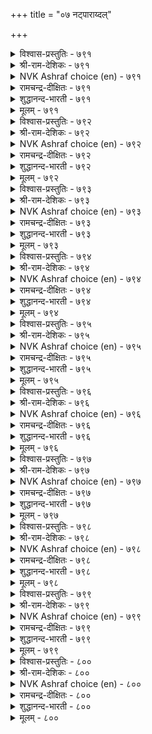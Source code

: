 +++
title = "०७ नट्पाराय्दल्"

+++


<details><summary>विश्वास-प्रस्तुतिः - ७९१</summary>

नाडादु नट् टलिऱ्केडिल्लै नट्टबिन्  
वीडिल्लै नट्पाळ् पवर्क्कु।      ७९१
</details>

<details><summary>श्री-राम-देशिकः - ७९१</summary>

अधिकारः ८०. स्नेहपरीक्षा  
स्नेहे कृते पुनस्तस्य परित्यागो न युज्यते ।  
तस्मादनालोच्य मैत्रीकरणं जनयेत् व्यथाम् ॥ ७९१॥
</details>

<details><summary>NVK Ashraf choice (en) - ७९१</summary>

०७९१
Nothing worse than befriending one untried,
For friends once made should last forever.
(N.V.K. Ashraf), (Kasthuri Sreenivasan)
</details>

<details><summary>रामचन्द्र-दीक्षितः - ७९१</summary>

791\. nāṭātu naṭṭaliṉ kēṭu illai; naṭṭapiṉ,  
vīṭu illai, naṭpu āḷpavarkku.

791\. Nothing causes greater harm than the indiscriminate choice of friends; for one cannot give up one’s chosen friends.  
</details>

<details><summary>शुद्धानन्द-भारती - ७९१</summary>

1\. நாடாது நட்டலிற் கேடில்லை நட்டபின்  
வீடில்லை நட்பாள் பவர்க்கு.  
Than testless friendship nought is worse  
For contacts formed will scarcely cease.        791  
</details>

<details><summary>मूलम् - ७९१</summary>

नाडादु नट् टलिऱ्केडिल्लै नट्टबिन्  
वीडिल्लै नट्पाळ् पवर्क्कु।      ७९१
</details>

<details><summary>विश्वास-प्रस्तुतिः - ७९२</summary>

आय्न्दाय्न्दु कॊळ्ळादान् केण्मै कडैमुऱै  
तान्साम् तुयरम् तरुम्।       ७९२
</details>

<details><summary>श्री-राम-देशिकः - ७९२</summary>

असकृह्बहुधा चर्चामकृत्वा कृतमित्रता ।  
मरणान्तकरं दुःखमान्तं तस्मै प्रयच्छति ॥ ७९२॥
</details>

<details><summary>NVK Ashraf choice (en) - ७९२</summary>

०७९२
Friendship made without enquiries
Can cause lifetime trouble. *
(K.R. Srinivasa Iyengar)
</details>

<details><summary>रामचन्द्र-दीक्षितः - ७९२</summary>

792\. āyntu āyntu koḷḷātāṉ kēṇmai, kaṭaimuṟai,  
tāṉ cām tuyaram tarum.

792\. The friendship entered into without repeated tests causes grief till the end of one’s life.  
</details>

<details><summary>शुद्धानन्द-भारती - ७९२</summary>

2\. ஆய்ந்தாய்ந்து கொள்ளாதான் கேண்மை கடைமுறை  
தான்சாந் துயரம் தரும்.  
Friendship made without frequent test  
Shall end in grief and death at last.        792  
</details>

<details><summary>मूलम् - ७९२</summary>

आय्न्दाय्न्दु कॊळ्ळादान् केण्मै कडैमुऱै  
तान्साम् तुयरम् तरुम्।       ७९२
</details>

<details><summary>विश्वास-प्रस्तुतिः - ७९३</summary>

कुणमुम् कुडिमैयुम् कुट्रमुम् कुण्ड्रा  
इननुम् अऱिन्दियाक्क नट्पु।      ७९३
</details>

<details><summary>श्री-राम-देशिकः - ७९३</summary>

कुलीनत्वं गुणं दोषं बन्धुपालनशीलताम् ।  
विमृश्य सम्यक् ज्ञात्वाऽथ मैत्रीं केनचिदाचर ॥ ७९३॥
</details>

<details><summary>NVK Ashraf choice (en) - ७९३</summary>

०७९३
Make one a friend after knowing his nature,
Family, fellows and flaws.
(P.S. Sundaram)
</details>

<details><summary>रामचन्द्र-दीक्षितः - ७९३</summary>

793\. kuṇaṉum, kuṭimaiyum, kuṟṟamum, kuṉṟā  
iṉaṉum, aṟintu yākka naṭpu.

793\. Make friends with one after knowing one’s character, ancestry, defects and one’s great associates.  
</details>

<details><summary>शुद्धानन्द-भारती - ७९३</summary>

3\. குணனுங் குடிமையும் குற்றமுங் குன்றா  
வினனு மறிந்தியாக்க நட்பு.  
Temper, descent, defects and kins  
Trace well and take companions.        793  
</details>

<details><summary>मूलम् - ७९३</summary>

कुणमुम् कुडिमैयुम् कुट्रमुम् कुण्ड्रा  
इननुम् अऱिन्दियाक्क नट्पु।      ७९३
</details>

<details><summary>विश्वास-प्रस्तुतिः - ७९४</summary>

कुडिप्पिऱन्दु तन्गण् पऴिनाणु वानैक्  
कॊडुत्तुम् कॊळल्वेण्डुम् नट्पु।       ७९४
</details>

<details><summary>श्री-राम-देशिकः - ७९४</summary>

कुले महति सम्भृतमपवादभयान्वितम् ।  
कुरु मित्रं वाञ्छितार्थप्रदानेनापि सर्वदा ॥ ७९४॥
</details>

<details><summary>NVK Ashraf choice (en) - ७९४</summary>

०७९४
A man of birth and scrupulous honour
Is worth seeking even at a price.
(P.S. Sundaram)
</details>

<details><summary>रामचन्द्र-दीक्षितः - ७९४</summary>

794\. kuṭip piṟantu, taṉkaṇ paḻi nāṇuvāṉaik  
koṭuttum koḷal vēṇṭum, naṭpu.

794\. Even by paying a price secure the friendship of one of noble family who fears a blot on his character.  
</details>

<details><summary>शुद्धानन्द-भारती - ७९४</summary>

4\. குடிப்பிறந்து தன்கட் பழிநாணு வானைக்  
கொடுத்துங் கொளல்வேண்டும் நட்பு.  
Take as good friend at any price  
The nobly born who shun disgrace.        794  
</details>

<details><summary>मूलम् - ७९४</summary>

कुडिप्पिऱन्दु तन्गण् पऴिनाणु वानैक्  
कॊडुत्तुम् कॊळल्वेण्डुम् नट्पु।       ७९४
</details>

<details><summary>विश्वास-प्रस्तुतिः - ७९५</summary>

अऴच्चॊल्लि अल्लदु इडित्तु वऴक्कऱिय  
वल्लार्नडबु आय्न्दु कॊळल्।       ७९५
</details>

<details><summary>श्री-राम-देशिकः - ७९५</summary>

कटुवाक्यं प्रयुज्यापि दुर्मार्गाद् यो निवारयेत् ।  
लोकज्ञानवता तेन विमृश्य स्नेहमाचर ॥ ७९५॥
</details>

<details><summary>NVK Ashraf choice (en) - ७९५</summary>

०७९५
Seek a friend who will make you cry,
Rail and rate when you go astray.
(P.S. Sundaram)
</details>

<details><summary>रामचन्द्र-दीक्षितः - ७९५</summary>

795\. aḻac colli, allatu iṭittu, vaḻakku aṟiya  
vallār naṭpu āyntu koḷal!.

795\. Make after proper test friendship with the wise who make you weep for a crime and chastise when you err.  
</details>

<details><summary>शुद्धानन्द-भारती - ७९५</summary>

5\. அழச்சொல்லி யல்ல திடித்து வழக்கறிய  
வல்லார்நட் பாய்ந்து கொளல்.  
Who make you weep and chide wrong trends  
And lead you right are worthy friends.        795  
</details>

<details><summary>मूलम् - ७९५</summary>

अऴच्चॊल्लि अल्लदु इडित्तु वऴक्कऱिय  
वल्लार्नडबु आय्न्दु कॊळल्।       ७९५
</details>

<details><summary>विश्वास-प्रस्तुतिः - ७९६</summary>

केट्टिनुम् उण्डो र् उऱुदि किळैञरै  
नीट्टि अळप्पदोर् कोल्।       ७९६
</details>

<details><summary>श्री-राम-देशिकः - ७९६</summary>

स्नेहतत्त्वं परिज्ञातुं खेदः स्यान्मानदण्डवत् ।  
तस्मात् दुःखस्य संप्राप्तिरपि क्षेमाय कल्पते ॥ ७९६॥
</details>

<details><summary>NVK Ashraf choice (en) - ७९६</summary>

०७९६
Is there any yardstick better than adversity,
To spread out and measure friends? *
(P.S. Sundaram)
</details>

<details><summary>रामचन्द्र-दीक्षितः - ७९६</summary>

796\. kēṭṭiṉum uṇṭu, ōr uṟuti-kiḷaiñarai  
nīṭṭi aḷappatu ōr kōl.

796\. Adversity has its uses, for it is the touchstone that tries the genuine friend.  
</details>

<details><summary>शुद्धानन्द-भारती - ७९६</summary>

6\. கேட்டினு முண்டோ ருறுதி கிளைஞரை  
நீட்டி யளப்பதோர் கோல்.  
Is there a test like misfortune  
A rod to measure out kinsmen?        796  
</details>

<details><summary>मूलम् - ७९६</summary>

केट्टिनुम् उण्डो र् उऱुदि किळैञरै  
नीट्टि अळप्पदोर् कोल्।       ७९६
</details>

<details><summary>विश्वास-प्रस्तुतिः - ७९७</summary>

ऊदियम् ऎन्बदु ऒरुवऱ्कुप् पेदैयार्  
केण्मै ऒरीइ विडल्।       ७९७
</details>

<details><summary>श्री-राम-देशिकः - ७९७</summary>

प्रमादाद् बुद्धिहीनेन साकं स्नेहस्य सम्भवे ।  
ज्ञात्वा तस्य परित्यागात अन्यो लाभो न वर्तते ॥ ७९७॥
</details>

<details><summary>NVK Ashraf choice (en) - ७९७</summary>

०७९७
It is a gain by itself if one gets away
From the friendship of fools.
(C. Rajagopalachari)
</details>

<details><summary>रामचन्द्र-दीक्षितः - ७९७</summary>

797\. ūtiyam eṉpatu oruvaṟkup pētaiyār  
kēṇmai orīi viṭal.

797\. One must regard it as a windfall if one is able to shake off unwise friends.  
</details>

<details><summary>शुद्धानन्द-भारती - ७९७</summary>

7\. ஊதிய மென்ப தொருவற்குப் பேதையார்  
கேண்மை யொரீஇ விடல்.  
Keep off contacts with fools; that is  
The greatest gain so say the wise.        797  
</details>

<details><summary>मूलम् - ७९७</summary>

ऊदियम् ऎन्बदु ऒरुवऱ्कुप् पेदैयार्  
केण्मै ऒरीइ विडल्।       ७९७
</details>

<details><summary>विश्वास-प्रस्तुतिः - ७९८</summary>

उळ्ळऱ्क उळ्ळम् सिऱुगुव कॊळ्ळऱ्क  
अल्लऱ्कण् आट्रऱुप्पार् नट्पु।       ७९८
</details>

<details><summary>श्री-राम-देशिकः - ७९८</summary>

उत्साहजनकात् कायोदन्यकार्ये विमुच्यताम् ।  
तथा मैत्री न कर्तव्या खेदे साह्यमकुर्वता ॥ ७९८॥
</details>

<details><summary>NVK Ashraf choice (en) - ७९८</summary>

०७९८
Dwell not in thoughts that dim your spirit
And befriend not those who desert in affliction. *
(Satguru Subramuniyaswami)
</details>

<details><summary>रामचन्द्र-दीक्षितः - ७९८</summary>

798\. uḷḷaṟka, uḷḷam ciṟukuva! koḷḷaṟka,  
allaṟkaṇ āṟṟaṟuppār naṭpu!.

798\. Refrain from doing things which make your heart shrink. Likewise avoid friends who desert you in adversity.  
</details>

<details><summary>शुद्धानन्द-भारती - ७९८</summary>

8\. உள்ளற்க வுள்ளஞ் சிறுகுவ கொள்ளற்க  
அல்லற்கண் ணாற்றறுப்பார் நட்பு.  
Off with thoughts that depress the heart  
Off with friends that in woe depart.        798  
</details>

<details><summary>मूलम् - ७९८</summary>

उळ्ळऱ्क उळ्ळम् सिऱुगुव कॊळ्ळऱ्क  
अल्लऱ्कण् आट्रऱुप्पार् नट्पु।       ७९८
</details>

<details><summary>विश्वास-प्रस्तुतिः - ७९९</summary>

कॆडुङ्गालैक् कैविडुवार् केण्मै अडुङ्गालै  
उळ्ळिनुम् उळ्ळञ् जुडुम्।       ७९९
</details>

<details><summary>श्री-राम-देशिकः - ७९९</summary>

उपकारं विपत्कालेऽप्यकुर्वाणस्य मित्रता ।  
स्मृता मरणकालेऽपि निर्दहेच्चित्तमुग्रतः ॥ ७९९॥
</details>

<details><summary>NVK Ashraf choice (en) - ७९९</summary>

०७९९
The thought of friend's betrayal in need
Rankles even on the deathbed. *
(P.S. Sundaram)
</details>

<details><summary>रामचन्द्र-दीक्षितः - ७९९</summary>

799\. keṭum kālaik kaiviṭuvār kēṇmai, aṭum kālai  
uḷḷiṉum, uḷḷam cuṭum.

799\. Friendship of those who fall off in adversity continues to rankle in your heart of hearts till your death.  
</details>

<details><summary>शुद्धानन्द-भारती - ७९९</summary>

9\. கெடுங்காலைக் கைவிடுவார் கேண்மை யடுங்காலை  
யுள்ளினு முள்ளஞ் சுடும்.  
Friends who betray at ruin's brink  
Burn our mind ev'n at death to think.        799  
</details>

<details><summary>मूलम् - ७९९</summary>

कॆडुङ्गालैक् कैविडुवार् केण्मै अडुङ्गालै  
उळ्ळिनुम् उळ्ळञ् जुडुम्।       ७९९
</details>

<details><summary>विश्वास-प्रस्तुतिः - ८००</summary>

मरुवुग मासट्रार् केण्मैऒन् ऱीत्तुम्  
ऒरुवुग ऒप्पिलार् नट्पु।      ८००
</details>

<details><summary>श्री-राम-देशिकः - ८००</summary>

निर्दुष्टपुरुषैः साकं नूनं मैत्री विधीयताम् ।  
गुणहीननरस्नेहं दत्वाऽर्थं वा परित्यज ॥ ८००॥
</details>

<details><summary>NVK Ashraf choice (en) - ८००</summary>

०८००
Seek the friendship of the pure, and shake off
The worthless even at a price.
(P.S. Sundaram)
</details>

<details><summary>रामचन्द्र-दीक्षितः - ८००</summary>

800\. maruvuka, mācu aṟṟār kēṇmai! oṉṟu īttum  
oruvuka, oppu ilār naṭpu!.

800\. Count the friendship of the faultless and release yourself even at a price from friends not of approved conduct.  
</details>

<details><summary>शुद्धानन्द-भारती - ८००</summary>

10\. மருவுக மாசற்றார் கேண்மையொன் றீந்தும்  
ஒருவுக வொப்பிலார் நட்பு.  
The blameless ones as friends embarace;  
Give something and give up the base.        800  
</details>

<details><summary>मूलम् - ८००</summary>

मरुवुग मासट्रार् केण्मैऒन् ऱीत्तुम्  
ऒरुवुग ऒप्पिलार् नट्पु।      ८००
</details>
